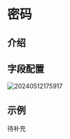 # 密码

## 介绍

## 字段配置

![20240512175917](https://static-docs.nocobase.com/20240512175917.png)

## 示例

待补充